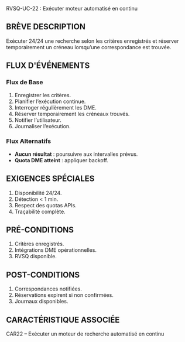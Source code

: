 RVSQ-UC-22 : Exécuter moteur automatisé en continu

## BRÈVE DESCRIPTION
Exécuter 24/24 une recherche selon les critères enregistrés et réserver temporairement un créneau lorsqu’une correspondance est trouvée.

## FLUX D'ÉVÉNEMENTS

### Flux de Base
1. Enregistrer les critères.
2. Planifier l’exécution continue.
3. Interroger régulièrement les DME.
4. Réserver temporairement les créneaux trouvés.
5. Notifier l’utilisateur.
6. Journaliser l’exécution.

### Flux Alternatifs
- **Aucun résultat** : poursuivre aux intervalles prévus.
- **Quota DME atteint** : appliquer backoff.

## EXIGENCES SPÉCIALES
1. Disponibilité 24/24.
2. Détection < 1 min.
3. Respect des quotas APIs.
4. Traçabilité complète.

## PRÉ-CONDITIONS
1. Critères enregistrés.
2. Intégrations DME opérationnelles.
3. RVSQ disponible.

## POST-CONDITIONS
1. Correspondances notifiées.
2. Réservations expirent si non confirmées.
3. Journaux disponibles.

## CARACTÉRISTIQUE ASSOCIÉE
CAR22 – Exécuter un moteur de recherche automatisé en continu
